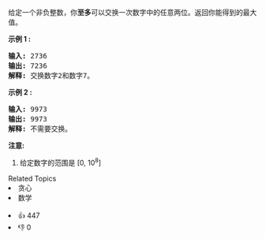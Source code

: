 <p>给定一个非负整数，你<strong>至多</strong>可以交换一次数字中的任意两位。返回你能得到的最大值。</p>

<p><strong>示例 1 :</strong></p>

<pre>
<strong>输入:</strong> 2736
<strong>输出:</strong> 7236
<strong>解释:</strong> 交换数字2和数字7。
</pre>

<p><strong>示例 2 :</strong></p>

<pre>
<strong>输入:</strong> 9973
<strong>输出:</strong> 9973
<strong>解释:</strong> 不需要交换。
</pre>

<p><strong>注意:</strong></p>

<ol> 
 <li>给定数字的范围是&nbsp;[0, 10<sup>8</sup>]</li> 
</ol>

<div><div>Related Topics</div><div><li>贪心</li><li>数学</li></div></div><br><div><li>👍 447</li><li>👎 0</li></div>